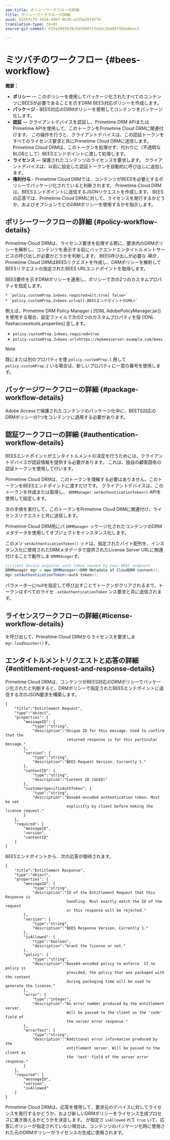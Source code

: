 ```yaml
---
seo-title: ポリシーワークフローの詳細
title: ポリシーワークフローの詳細
uuid: b355fcf6-3416-440f-9b30-a155e20f9f74
translation-type: tm+mt
source-git-commit: 635e2893439c5459907c54d2c3bd86f58da0eec5

---
```



# ミツバチのワークフロー {#bees-workflow}

**概要：**

* **ポリシー** — このポリシーを使用してパッケージ化されたすべてのコンテンツにBEESが必要であることを示すDRM BEES対応ポリシーを作成します。
* **パッケージ** - BEES対応のDRMポリシーを使用してコンテンツをパッケージ化します。
* **認証** — クライアントデバイスを認証し、Primetime DRM APIまたはPrimetime APIを使用して、このトークンをPrimetime Cloud DRMに関連付けます。 この操作を行うと、クライアントデバイスは、この認証トークンをすべてのライセンス要求と共にPrimetime Cloud DRMに送信します。 Primetime Cloud DRMは、このトークンを処理せず、代わりに（不透明なBLOBとして）BEESエンドポイントに渡して処理します。
* **ライセンス** — 保護されたコンテンツのライセンスを要求します。 クライアントデバイスは、以前に設定した認証トークンを自動的に呼び出しに追加します。
* **権利付与** - Primetime Cloud DRMでは、コンテンツがBEESを必要とするポリシーでパッケージ化されていると判断されます。 Primetime Cloud DRMは、BEESエンドポイントに送信するJSONリクエストを作成します。 BEESの応答では、Primetime Cloud DRMに対して、ライセンスを発行するかどうか、およびオプションでどのDRMポリシーを使用するかを指示します。

## ポリシーワークフローの詳細 {#policy-workflow-details}

Primetime Cloud DRMは、ライセンス要求を処理する際に、要求内のDRMポリシーを解析し、コンテンツを表示する前にバックエンドエンタイトルメントサービスの呼び出しが必要かどうかを判断します。 BEES呼び出しが必要な *場合* 、Primetime Cloud DRMはBEESリクエストを作成し、DRMポリシーを解析してBEESリクエストの指定されたBEES URLエンドポイントを取得します。

BEES要件を示すDRMポリシーを適用し、ポリシーで次の2つのカスタムプロパティを指定します。

    * `policy.customProp.1=bees.required=&lt;true| false>`
    * `policy.customProp.2=bees.url=&lt;BEESエンドポイントのURL>`

<!--<a id="example_F617FC49A4824C0CB234C92E57D876D3"></a>-->

例えば、Primetime DRM Policy Manager ( [!DNL AdobePolicyManager.jar])を使用する場合、設定ファイルで次の2つのカスタムプロパティを指 [!DNL flashaccesstools.properties] 定します。

* `policy.customProp.1=bees.required=true`
* `policy.customProp.2=bees.url=https://mybeesserver.example.com/bees`

>[!NOTE]
>
>既にまたは別のプロパティを使 `policy.customProp.1` 用して `policy.customProp.2` いる場合は、新しいプロパティに一意の番号を使用します。

## パッケージワークフローの詳細 {#package-workflow-details}

Adobe Accessで保護されたコンテンツのパッケージ化中に、BEETS対応のDRMポリシーの1つをコンテンツに適用する必要があります。

## 認証ワークフローの詳細 {#authentication-workflow-details}

BEESエンドポイントがエンタイトルメントの決定を行うためには、クライアントデバイスが認証情報を提供する必要があります。 これは、独自の顧客固有の認証トークンを使用して行います。

Primetime Cloud DRMは、このトークンを理解する必要はありません。このトークンをBEESエンドポイントに渡すだけです。 クライアントデバイスは、このトークンを作成または取得し、 `DRMManager.setAuthenticationToken()` APIを使用して設定します。

次の手順を実行して、このトークンをPrimetime Cloud DRMに関連付け、ライセンスリクエストと共に送信します。

Primetime Cloud DRM用にパ `DRMManager` ッケージ化されたコンテンツのDRMメタデータを使用してオブジェクトをインスタンス化します。

このメソ `setAuthenticationToken()` ッドは、指定されたバイト配列を、インスタンス化に使用されたDRMメタデータで提供されたLicense Server URLに関連付けることで動作しま `DRMManager`す。

```java
//client device acquires auth token needed by your BEES endpoint  
DRMManager mgr = new DRMManager(<DRM Metadata of CloudDRM content>);  
mgr.setAuthenticationToken(<auth token>);
```

パラメーターにnullを指定して呼び出すことでトークンがクリアされるまで、トークンはすべてのライセ `.setAuthenticationToken` ンス要求と共に送信されます。

## ライセンスワークフローの詳細{#license-workflow-details}

を呼び出して、Primetime Cloud DRMからライセンスを要求しま `mgr.loadVoucher()`す。

## エンタイトルメントリクエストと応答の詳細{#entitlement-request-and-response-details}

Primetime Cloud DRMは、コンテンツがBEES対応のDRMポリシーでパッケージ化されたと判断すると、DRMポリシーで指定されたBEESエンドポイントに送信する次のJSON要求を構築します。

```
{
    "title":"Entitlement Request",
    "type":"object",
    "properties": {
        "messageID": {
            "type":"string",
            "description":"Unique ID for this message. Used to confirm that the
                           returned response is for this particular message."
        },
        "version": {
            "type":"string",
            "description":"BEES Request Version. Currently 1."
        },
        "contentID": {
            "type":"string",
            "description":"Content ID (GUID)"
        },
        "customerSpecificAuthToken": {
            "type":"string",
            "description":"Base64-encoded authentication token. Must be set
                           explicitly by client before making the license request."
        }
    },
    "required": [
        "messageID",
        "version",
        "contentID"
    ]
}
```

BEESエンドポイントから、次の応答が期待されます。

```
{
    "title":"Entitlement Response",
    "type":"object",
    "properties": {
        "messageID": {
            "type":"string",
            "description":"ID of the Entitlement Request that this Response is
                           handling. Must exactly match the ID of the request
                           or this response will be rejected."
        },
        "version": {
            "type":"string",
            "description":"BEES Response Version. Currently 1."
        },
        "isAllowed": {
            "type":"boolean",
            "description":"Grant the license or not."
        },
        "policy": {
            "type":"string",
            "description":"Base64-encoded policy to enforce  If no policy is
                           provided, the policy that was packaged with the content
                           during packaging time will be used to generate the license."
        },
        "error": {
            "type":"integer",
            "description":"An error number produced by the entitlement server.
                           Will be passed to the client as the 'code' field of
                           the server error response."
        },
        "errorText": {
            "type":"string",
            "description":"Additional error information produced by the
                           entitlement server. Will be passed to the client as
                           the 'text' field of the server error response."
        }
    },
    "required": [
        "messageID",
        "version",
        "isAllowed"
    ]
}
```

Primetime Cloud DRMは、応答を使用して、要求元のデバイスに対してライセンスを発行するかどうか、および新しいDRMポリシーをライセンス生成プロセスに置き換えるかどうかを決定します。 が指定さ `isAllowed` れて `true` いて、応答にポリシーが指定されていない場合は、コンテンツのパッケージ化時に使用された元のDRMポリシーがライセンスの生成に使用されます。